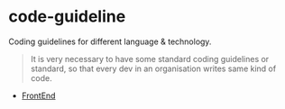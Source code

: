 # code-guideline

Coding guidelines for different language & technology.

> It is very necessary to have some standard coding guidelines or standard, so that every dev in an organisation writes same kind of code. 


* [FrontEnd](frontend.md)

